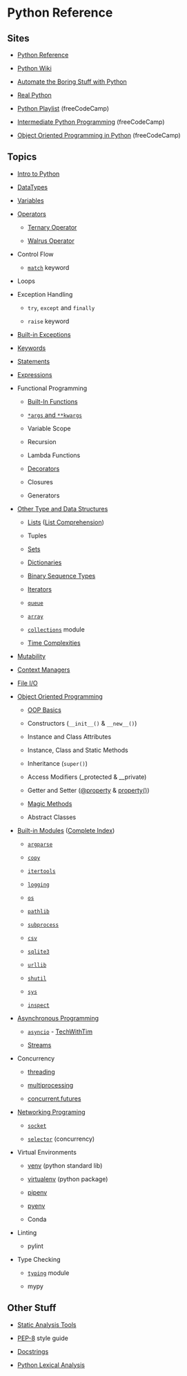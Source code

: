 # Python Reference

## Sites

- [Python Reference](https://docs.python.org/3/reference/)

- [Python Wiki](https://wiki.python.org/moin/)

- [Automate the Boring Stuff with Python](https://automatetheboringstuff.com/)

- [Real Python](https://realpython.com/)

- [Python Playlist](https://www.youtube.com/playlist?list=PLWKjhJtqVAbnqBxcdjVGgT3uVR10bzTEB) (freeCodeCamp)

- [Intermediate Python Programming](https://www.youtube.com/watch?v=HGOBQPFzWKo) (freeCodeCamp)

- [Object Oriented Programming in Python](https://www.youtube.com/watch?v=Ej_02ICOIgs) (freeCodeCamp)

## Topics

- [Intro to Python](https://automatetheboringstuff.com/2e/chapter1/)

- [DataTypes](https://docs.python.org/3/library/stdtypes.html)

- [Variables](https://realpython.com/python-variables/)

- [Operators](https://docs.python.org/3/library/operator.html#mapping-operators-to-functions)

  - [Ternary Operator](https://docs.python.org/3/reference/expressions.html#conditional-expressions)

  - [Walrus Operator](https://realpython.com/python-walrus-operator/)

- Control Flow

  - [`match`](https://docs.python.org/3/reference/compound_stmts.html#the-match-statement) keyword

- Loops

- Exception Handling

  - `try`, `except` and `finally`

  - `raise` keyword

- [Built-in Exceptions](https://docs.python.org/3/library/exceptions.html#bltin-exceptions)

- [Keywords](https://realpython.com/python-keywords/#python-keywords)

- [Statements](https://docs.python.org/3/reference/simple_stmts.html#the-assert-statement)

- [Expressions](https://docs.python.org/3/reference/expressions.html#displays-for-lists-sets-and-dictionaries)

- Functional Programming

  - [Built-In Functions](https://docs.python.org/3/library/functions.html)

  - [`*args` and `**kwargs`](https://realpython.com/python-kwargs-and-args/)

  - Variable Scope

  - Recursion

  - Lambda Functions

  - [Decorators](https://www.youtube.com/watch?v=FsAPt_9Bf3U)

  - Closures

  - Generators

- [Other Type and Data Structures](https://docs.python.org/3/library/datatypes.html)

  - [Lists](https://docs.python.org/3/tutorial/datastructures.html#more-on-lists) ([List Comprehension](https://docs.python.org/3/reference/expressions.html#displays-for-lists-sets-and-dictionaries))

  - Tuples

  - [Sets](https://docs.python.org/3/library/stdtypes.html#set-types-set-frozenset)

  - [Dictionaries](https://docs.python.org/3/library/stdtypes.html#mapping-types-dict)

  - [Binary Sequence Types](https://docs.python.org/3/library/stdtypes.html#binary-sequence-types-bytes-bytearray-memoryview)

  - [Iterators](https://docs.python.org/3/library/stdtypes.html#iterator-types)

  - [`queue`](https://docs.python.org/3/library/queue.html)

  - [`array`](https://docs.python.org/3/library/array.html)

  - [`collections`](https://docs.python.org/3/library/collections.html) module

  - [Time Complexities](https://wiki.python.org/moin/TimeComplexity)

- [Mutability](https://medium.com/@meghamohan/mutable-and-immutable-side-of-python-c2145cf72747)

- [Context Managers](https://realpython.com/python-with-statement/)

- [File I/O](https://www.w3schools.com/python/python_ref_file.asp)

- [Object Oriented Programming](https://docs.python.org/3/reference/datamodel.html)

  - [OOP Basics](https://realpython.com/python3-object-oriented-programming/)

  - Constructors (`__init__()` & `__new__()`)

  - Instance and Class Attributes

  - Instance, Class and Static Methods

  - Inheritance (`super()`)

  - Access Modifiers (\_protected & \_\_private)

  - Getter and Setter ([@property](https://docs.python.org/3/library/functions.html#property) & [property()](https://stackoverflow.com/questions/17330160/how-does-the-property-decorator-work-in-python))

  - [Magic Methods](https://docs.python.org/3/reference/datamodel.html#special-method-names)

  - Abstract Classes

- [Built-in Modules](https://docs.python.org/3/library/) ([Complete Index](https://docs.python.org/3/py-modindex.html))

  - [`argparse`](https://docs.python.org/3/library/argparse.html)

  - [`copy`](https://docs.python.org/3/library/copy.html)

  - [`itertools`](https://docs.python.org/3/library/itertools.html)

  - [`logging`](https://docs.python.org/3/library/logging.html)

  - [`os`](https://docs.python.org/3/library/os.html)

  - [`pathlib`](https://docs.python.org/3/library/pathlib.html)

  - [`subprocess`](https://docs.python.org/3/library/subprocess.html)

  - [`csv`](https://docs.python.org/3/library/csv.html)

  - [`sqlite3`](https://docs.python.org/3/library/sqlite3.html)

  - [`urllib`](https://docs.python.org/3/library/urllib.html)

  - [`shutil`](https://docs.python.org/3/library/shutil.html)

  - [`sys`](https://docs.python.org/3/library/sys.html)

  - [`inspect`](https://docs.python.org/3/library/inspect.html)

- [Asynchronous Programming](https://docs.python.org/3/library/asyncio.html)

  - [`asyncio`](https://docs.python.org/3/library/asyncio-task.html#id3) - [TechWithTim](https://www.youtube.com/watch?v=t5Bo1Je9EmE)

  - [Streams](https://docs.python.org/3/library/asyncio-stream.html)

- Concurrency

  - [threading](https://docs.python.org/3/library/threading.html)

  - [multiprocessing](https://docs.python.org/3/library/multiprocessing.html)

  - [concurrent.futures](https://docs.python.org/3/library/concurrent.futures.html#module-concurrent.futures)

- [Networking Programing](https://docs.python.org/3/library/ipc.html)

  - [`socket`](https://realpython.com/python-sockets/)

  - [`selector`](https://docs.python.org/3/library/selectors.html) (concurrency)

- Virtual Environments

  - [venv](https://docs.python.org/3/library/venv.html) (python standard lib)

  - [virtualenv](https://virtualenv.pypa.io/en/latest/) (python package)

  - [pipenv](https://realpython.com/pipenv-guide/)

  - [pyenv](https://github.com/pyenv/pyenv)

  - Conda

- Linting

  - pylint

- Type Checking

  - [`typing`](https://docs.python.org/3/library/typing.html) module

  - mypy

## Other Stuff

- [Static Analysis Tools](https://luminousmen.com/post/python-static-analysis-tools)

- [PEP-8](https://www.python.org/dev/peps/pep-0008/) style guide

- [Docstrings](https://realpython.com/documenting-python-code/)

- [Python Lexical Analysis](https://docs.python.org/3/reference/lexical_analysis.html)

